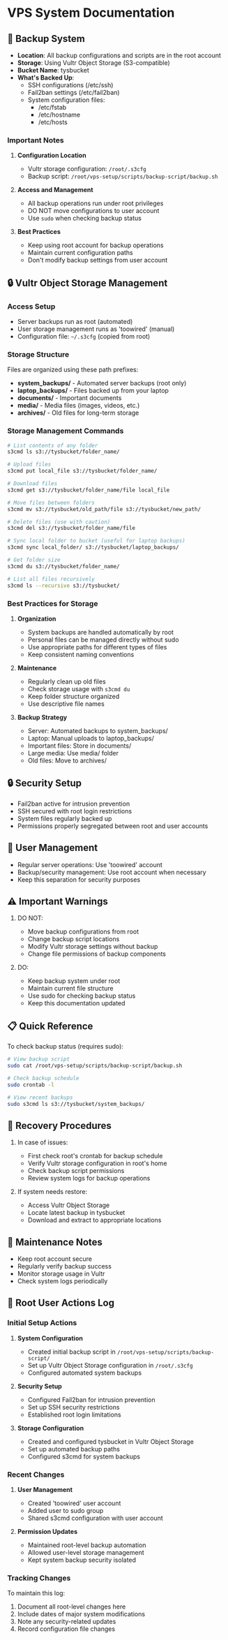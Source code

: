# VPS System Documentation

## 🔄 Backup System
- **Location**: All backup configurations and scripts are in the root account
- **Storage**: Using Vultr Object Storage (S3-compatible)
- **Bucket Name**: tysbucket
- **What's Backed Up**:
  - SSH configurations (/etc/ssh)
  - Fail2ban settings (/etc/fail2ban)
  - System configuration files:
    - /etc/fstab
    - /etc/hostname
    - /etc/hosts

### Important Notes
1. **Configuration Location**
   - Vultr storage configuration: `/root/.s3cfg`
   - Backup script: `/root/vps-setup/scripts/backup-script/backup.sh`

2. **Access and Management**
   - All backup operations run under root privileges
   - DO NOT move configurations to user account
   - Use `sudo` when checking backup status

3. **Best Practices**
   - Keep using root account for backup operations
   - Maintain current configuration paths
   - Don't modify backup settings from user account

## 🔒 Vultr Object Storage Management
### Access Setup
- Server backups run as root (automated)
- User storage management runs as 'toowired' (manual)
- Configuration file: `~/.s3cfg` (copied from root)

### Storage Structure
Files are organized using these path prefixes:
- **system_backups/** - Automated server backups (root only)
- **laptop_backups/** - Files backed up from your laptop
- **documents/** - Important documents
- **media/** - Media files (images, videos, etc.)
- **archives/** - Old files for long-term storage

### Storage Management Commands
```bash
# List contents of any folder
s3cmd ls s3://tysbucket/folder_name/

# Upload files
s3cmd put local_file s3://tysbucket/folder_name/

# Download files
s3cmd get s3://tysbucket/folder_name/file local_file

# Move files between folders
s3cmd mv s3://tysbucket/old_path/file s3://tysbucket/new_path/

# Delete files (use with caution)
s3cmd del s3://tysbucket/folder_name/file

# Sync local folder to bucket (useful for laptop backups)
s3cmd sync local_folder/ s3://tysbucket/laptop_backups/

# Get folder size
s3cmd du s3://tysbucket/folder_name/

# List all files recursively
s3cmd ls --recursive s3://tysbucket/
```

### Best Practices for Storage
1. **Organization**
   - System backups are handled automatically by root
   - Personal files can be managed directly without sudo
   - Use appropriate paths for different types of files
   - Keep consistent naming conventions

2. **Maintenance**
   - Regularly clean up old files
   - Check storage usage with `s3cmd du`
   - Keep folder structure organized
   - Use descriptive file names

3. **Backup Strategy**
   - Server: Automated backups to system_backups/
   - Laptop: Manual uploads to laptop_backups/
   - Important files: Store in documents/
   - Large media: Use media/ folder
   - Old files: Move to archives/

## 🔒 Security Setup
- Fail2ban active for intrusion prevention
- SSH secured with root login restrictions
- System files regularly backed up
- Permissions properly segregated between root and user accounts

## 👤 User Management
- Regular server operations: Use 'toowired' account
- Backup/security management: Use root account when necessary
- Keep this separation for security purposes

## ⚠️ Important Warnings
1. DO NOT:
   - Move backup configurations from root
   - Change backup script locations
   - Modify Vultr storage settings without backup
   - Change file permissions of backup components

2. DO:
   - Keep backup system under root
   - Maintain current file structure
   - Use sudo for checking backup status
   - Keep this documentation updated

## 📋 Quick Reference
To check backup status (requires sudo):
```bash
# View backup script
sudo cat /root/vps-setup/scripts/backup-script/backup.sh

# Check backup schedule
sudo crontab -l

# View recent backups
sudo s3cmd ls s3://tysbucket/system_backups/
```

## 🔄 Recovery Procedures
1. In case of issues:
   - First check root's crontab for backup schedule
   - Verify Vultr storage configuration in root's home
   - Check backup script permissions
   - Review system logs for backup operations

2. If system needs restore:
   - Access Vultr Object Storage
   - Locate latest backup in tysbucket
   - Download and extract to appropriate locations

## 📝 Maintenance Notes
- Keep root account secure
- Regularly verify backup success
- Monitor storage usage in Vultr
- Check system logs periodically

## 🔑 Root User Actions Log
### Initial Setup Actions
1. **System Configuration**
   - Created initial backup script in `/root/vps-setup/scripts/backup-script/`
   - Set up Vultr Object Storage configuration in `/root/.s3cfg`
   - Configured automated system backups

2. **Security Setup**
   - Configured Fail2ban for intrusion prevention
   - Set up SSH security restrictions
   - Established root login limitations

3. **Storage Configuration**
   - Created and configured tysbucket in Vultr Object Storage
   - Set up automated backup paths
   - Configured s3cmd for system backups

### Recent Changes
1. **User Management**
   - Created 'toowired' user account
   - Added user to sudo group
   - Shared s3cmd configuration with user account

2. **Permission Updates**
   - Maintained root-level backup automation
   - Allowed user-level storage management
   - Kept system backup security isolated

### Tracking Changes
To maintain this log:
1. Document all root-level changes here
2. Include dates of major system modifications
3. Note any security-related updates
4. Record configuration file changes